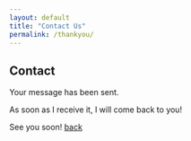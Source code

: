 ```yaml
---
layout: default
title: "Contact Us"
permalink: /thankyou/
---
```


## Contact
Your message has been sent.

As soon as I receive it, I will come back to you!

See you soon!
[back](./)
